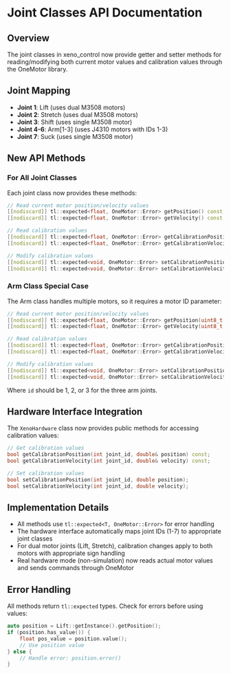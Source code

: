 # Joint Classes API Documentation

## Overview

The joint classes in xeno_control now provide getter and setter methods for reading/modifying both current motor values and calibration values through the OneMotor library.

## Joint Mapping

- **Joint 1**: Lift (uses dual M3508 motors)
- **Joint 2**: Stretch (uses dual M3508 motors)  
- **Joint 3**: Shift (uses single M3508 motor)
- **Joint 4-6**: Arm[1-3] (uses J4310 motors with IDs 1-3)
- **Joint 7**: Suck (uses single M3508 motor)

## New API Methods

### For All Joint Classes

Each joint class now provides these methods:

```cpp
// Read current motor position/velocity values
[[nodiscard]] tl::expected<float, OneMotor::Error> getPosition() const;
[[nodiscard]] tl::expected<float, OneMotor::Error> getVelocity() const;

// Read calibration values
[[nodiscard]] tl::expected<float, OneMotor::Error> getCalibrationPosition() const;
[[nodiscard]] tl::expected<float, OneMotor::Error> getCalibrationVelocity() const;

// Modify calibration values
[[nodiscard]] tl::expected<void, OneMotor::Error> setCalibrationPosition(float position);
[[nodiscard]] tl::expected<void, OneMotor::Error> setCalibrationVelocity(float velocity);
```

### Arm Class Special Case

The Arm class handles multiple motors, so it requires a motor ID parameter:

```cpp
// Read current motor position/velocity values
[[nodiscard]] tl::expected<float, OneMotor::Error> getPosition(uint8_t id) const;
[[nodiscard]] tl::expected<float, OneMotor::Error> getVelocity(uint8_t id) const;

// Read calibration values
[[nodiscard]] tl::expected<float, OneMotor::Error> getCalibrationPosition(uint8_t id) const;
[[nodiscard]] tl::expected<float, OneMotor::Error> getCalibrationVelocity(uint8_t id) const;

// Modify calibration values
[[nodiscard]] tl::expected<void, OneMotor::Error> setCalibrationPosition(uint8_t id, float position);
[[nodiscard]] tl::expected<void, OneMotor::Error> setCalibrationVelocity(uint8_t id, float velocity);
```

Where `id` should be 1, 2, or 3 for the three arm joints.

## Hardware Interface Integration

The `XenoHardware` class now provides public methods for accessing calibration values:

```cpp
// Get calibration values
bool getCalibrationPosition(int joint_id, double& position) const;
bool getCalibrationVelocity(int joint_id, double& velocity) const;

// Set calibration values  
bool setCalibrationPosition(int joint_id, double position);
bool setCalibrationVelocity(int joint_id, double velocity);
```

## Implementation Details

- All methods use `tl::expected<T, OneMotor::Error>` for error handling
- The hardware interface automatically maps joint IDs (1-7) to appropriate joint classes
- For dual motor joints (Lift, Stretch), calibration changes apply to both motors with appropriate sign handling
- Real hardware mode (non-simulation) now reads actual motor values and sends commands through OneMotor

## Error Handling

All methods return `tl::expected` types. Check for errors before using values:

```cpp
auto position = Lift::getInstance().getPosition();
if (position.has_value()) {
    float pos_value = position.value();
    // Use position value
} else {
    // Handle error: position.error()
}
```
